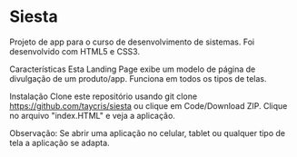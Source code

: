 # Siesta
Projeto de app para o curso de desenvolvimento de sistemas. Foi desenvolvido com HTML5 e CSS3.

Características
Esta Landing Page exibe um modelo de página de divulgação de um produto/app. Funciona em todos os tipos de telas.

Instalação
Clone este repositório usando git clone https://github.com/taycris/siesta ou clique em Code/Download ZIP. Clique no arquivo "index.HTML" e veja a aplicação.

Observação: Se abrir uma aplicação no celular, tablet ou qualquer tipo de tela a aplicação se adapta.
